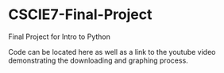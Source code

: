 # CSCIE7-Final-Project
Final Project for Intro to Python

Code can be located here as well as a link to the youtube video demonstrating the downloading and graphing process.
